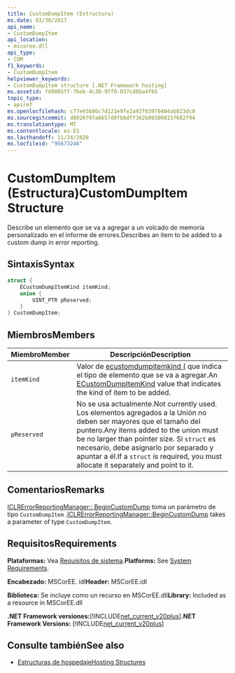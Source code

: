 ```yaml
---
title: CustomDumpItem (Estructura)
ms.date: 03/30/2017
api_name:
- CustomDumpItem
api_location:
- mscoree.dll
api_type:
- COM
f1_keywords:
- CustomDumpItem
helpviewer_keywords:
- CustomDumpItem structure [.NET Framework hosting]
ms.assetid: fd9085ff-7beb-4c38-97f0-037cd8ba4f65
topic_type:
- apiref
ms.openlocfilehash: c77e93686c7d121e9fe2a92f03970404ab823dc0
ms.sourcegitcommit: d8020797a6657d0fbbdff362b80300815f682f94
ms.translationtype: MT
ms.contentlocale: es-ES
ms.lasthandoff: 11/24/2020
ms.locfileid: "95673246"
---
```

# <a name="customdumpitem-structure"></a><span data-ttu-id="37e86-102">CustomDumpItem (Estructura)</span><span class="sxs-lookup"><span data-stu-id="37e86-102">CustomDumpItem Structure</span></span>

<span data-ttu-id="37e86-103">Describe un elemento que se va a agregar a un volcado de memoria personalizado en el informe de errores.</span><span class="sxs-lookup"><span data-stu-id="37e86-103">Describes an item to be added to a custom dump in error reporting.</span></span>  
  
## <a name="syntax"></a><span data-ttu-id="37e86-104">Sintaxis</span><span class="sxs-lookup"><span data-stu-id="37e86-104">Syntax</span></span>  
  
```cpp  
struct {  
    ECustomDumpItemKind itemKind;
    union {  
        UINT_PTR pReserved;  
    }  
} CustomDumpItem;  
```  
  
## <a name="members"></a><span data-ttu-id="37e86-105">Miembros</span><span class="sxs-lookup"><span data-stu-id="37e86-105">Members</span></span>  
  
|<span data-ttu-id="37e86-106">Miembro</span><span class="sxs-lookup"><span data-stu-id="37e86-106">Member</span></span>|<span data-ttu-id="37e86-107">Descripción</span><span class="sxs-lookup"><span data-stu-id="37e86-107">Description</span></span>|  
|------------|-----------------|  
|`itemKind`|<span data-ttu-id="37e86-108">Valor de [ecustomdumpitemkind (](ecustomdumpitemkind-enumeration.md) que indica el tipo de elemento que se va a agregar.</span><span class="sxs-lookup"><span data-stu-id="37e86-108">An [ECustomDumpItemKind](ecustomdumpitemkind-enumeration.md) value that indicates the kind of item to be added.</span></span>|  
|`pReserved`|<span data-ttu-id="37e86-109">No se usa actualmente.</span><span class="sxs-lookup"><span data-stu-id="37e86-109">Not currently used.</span></span> <span data-ttu-id="37e86-110">Los elementos agregados a la Unión no deben ser mayores que el tamaño del puntero.</span><span class="sxs-lookup"><span data-stu-id="37e86-110">Any items added to the union must be no larger than pointer size.</span></span> <span data-ttu-id="37e86-111">Si `struct` es necesario, debe asignarlo por separado y apuntar a él.</span><span class="sxs-lookup"><span data-stu-id="37e86-111">If a `struct` is required, you must allocate it separately and point to it.</span></span>|  
  
## <a name="remarks"></a><span data-ttu-id="37e86-112">Comentarios</span><span class="sxs-lookup"><span data-stu-id="37e86-112">Remarks</span></span>  

 <span data-ttu-id="37e86-113">[ICLRErrorReportingManager:: BeginCustomDump](iclrerrorreportingmanager-begincustomdump-method.md) toma un parámetro de tipo `CustomDumpItem` .</span><span class="sxs-lookup"><span data-stu-id="37e86-113">[ICLRErrorReportingManager::BeginCustomDump](iclrerrorreportingmanager-begincustomdump-method.md) takes a parameter of type `CustomDumpItem`.</span></span>  
  
## <a name="requirements"></a><span data-ttu-id="37e86-114">Requisitos</span><span class="sxs-lookup"><span data-stu-id="37e86-114">Requirements</span></span>  

 <span data-ttu-id="37e86-115">**Plataformas:** Vea [Requisitos de sistema](../../get-started/system-requirements.md).</span><span class="sxs-lookup"><span data-stu-id="37e86-115">**Platforms:** See [System Requirements](../../get-started/system-requirements.md).</span></span>  
  
 <span data-ttu-id="37e86-116">**Encabezado:** MSCorEE. idl</span><span class="sxs-lookup"><span data-stu-id="37e86-116">**Header:** MSCorEE.idl</span></span>  
  
 <span data-ttu-id="37e86-117">**Biblioteca:** Se incluye como un recurso en MSCorEE.dll</span><span class="sxs-lookup"><span data-stu-id="37e86-117">**Library:** Included as a resource in MSCorEE.dll</span></span>  
  
 <span data-ttu-id="37e86-118">**.NET Framework versiones:**[!INCLUDE[net_current_v20plus](../../../../includes/net-current-v20plus-md.md)]</span><span class="sxs-lookup"><span data-stu-id="37e86-118">**.NET Framework Versions:** [!INCLUDE[net_current_v20plus](../../../../includes/net-current-v20plus-md.md)]</span></span>  
  
## <a name="see-also"></a><span data-ttu-id="37e86-119">Consulte también</span><span class="sxs-lookup"><span data-stu-id="37e86-119">See also</span></span>

- [<span data-ttu-id="37e86-120">Estructuras de hospedaje</span><span class="sxs-lookup"><span data-stu-id="37e86-120">Hosting Structures</span></span>](hosting-structures.md)
